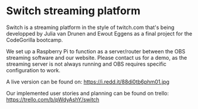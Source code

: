 # Switch streaming platform

Switch is a streaming platform in the style of twitch.com that's being developped by Julia van Drunen and Ewout Eggens as a final project for the CodeGorilla bootcamp.

We set up a Raspberry Pi to function as a server/router between the OBS streaming software and our website. Please contact us for a demo, as the streaming server is not always running and OBS requires specific configuration to work.

A live version can be found on: https://i.redd.it/88di0tb6phm01.jpg

Our implemented user stories and planning can be found on trello: https://trello.com/b/pWdyAshY/switch
